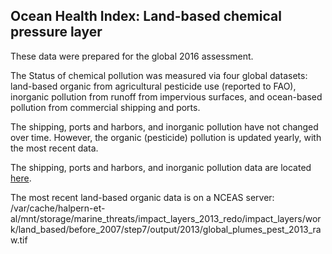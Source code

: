 ## Ocean Health Index: Land-based chemical pressure layer

These data were prepared for the global 2016 assessment.  

The Status of chemical pollution was measured via four global datasets: land-based organic from agricultural pesticide use (reported to FAO), inorganic pollution from runoff from impervious surfaces, and ocean-based pollution from commercial shipping and ports.

The shipping, ports and harbors, and inorganic pollution have  not changed over time.  However, the organic (pesticide) pollution is updated yearly, with the most recent data.

The shipping, ports and harbors, and inorganic pollution data are located [here](https://knb.ecoinformatics.org/#view/doi:10.5063/F1S180FS).  

The most recent land-based organic data is on a NCEAS server:
/var/cache/halpern-et-al/mnt/storage/marine_threats/impact_layers_2013_redo/impact_layers/work/land_based/before_2007/step7/output/2013/global_plumes_pest_2013_raw.tif

